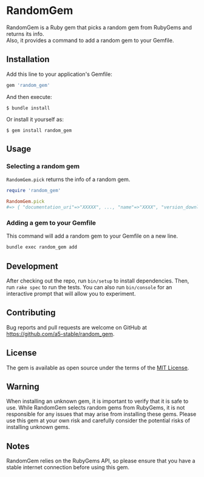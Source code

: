 # RandomGem

RandomGem is a Ruby gem that picks a random gem from RubyGems and returns its info.  
Also, it provides a command to add a random gem to your Gemfile.

## Installation

Add this line to your application's Gemfile:

```ruby
gem 'random_gem'
```



And then execute:

    $ bundle install

Or install it yourself as:

    $ gem install random_gem

## Usage

### Selecting a random gem

`RandomGem.pick` returns the info of a random gem.

```ruby
require 'random_gem'

RandomGem.pick 
#=> { "documentation_uri"=>"XXXXX", ..., "name"=>"XXXX", "version_downloads"=>0, "info"=>"XXXX", "authors"=>"XXXX" }
```
### Adding a gem to your Gemfile
This command will add a random gem to your Gemfile on a new line.
```sh
bundle exec random_gem add
```

## Development

After checking out the repo, run `bin/setup` to install dependencies. Then, run `rake spec` to run the tests. You can also run `bin/console` for an interactive prompt that will allow you to experiment.

## Contributing

Bug reports and pull requests are welcome on GitHub at https://github.com/a5-stable/random_gem.  


## License

The gem is available as open source under the terms of the [MIT License](https://opensource.org/licenses/MIT).

## Warning
When installing an unknown gem, it is important to verify that it is safe to use. While RandomGem selects random gems from RubyGems, it is not responsible for any issues that may arise from installing these gems. Please use this gem at your own risk and carefully consider the potential risks of installing unknown gems.

## Notes
RandomGem relies on the RubyGems API, so please ensure that you have a stable internet connection before using this gem.
